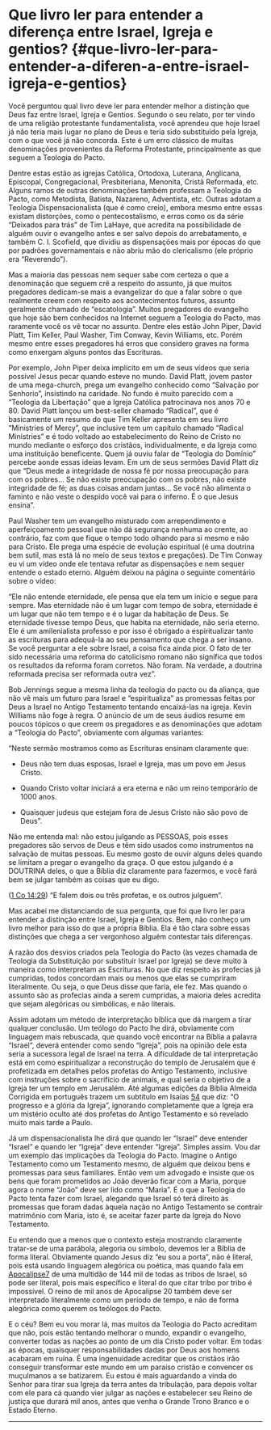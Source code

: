 # Que livro ler para entender a diferença entre Israel, Igreja e gentios? {#que-livro-ler-para-entender-a-diferen-a-entre-israel-igreja-e-gentios}

Você perguntou qual livro deve ler para entender melhor a distinção que Deus faz entre Israel, Igreja e Gentios. Segundo o seu relato, por ter vindo de uma religião protestante fundamentalista, você aprendeu que hoje Israel já não teria mais lugar no plano de Deus e teria sido substituído pela Igreja, com o que você já não concorda. Este é um erro clássico de muitas denominações provenientes da Reforma Protestante, principalmente as que seguem a Teologia do Pacto.

Dentre estas estão as igrejas Católica, Ortodoxa, Luterana, Anglicana, Episcopal, Congregacional, Presbiteriana, Menonita, Cristã Reformada, etc. Alguns ramos de outras denominações também professam a Teologia do Pacto, como Metodista, Batista, Nazareno, Adventista, etc. Outras adotam a Teologia Dispensacionalista (que é como creio), embora mesmo entre essas existam distorções, como o pentecostalismo, e erros como os da série “Deixados para trás” de Tim LaHaye, que acredita na possibilidade de alguém ouvir o evangelho antes e ser salvo depois do arrebatamento, e também C. I. Scofield, que dividiu as dispensações mais por épocas do que por padrões governamentais e não abriu mão do clericalismo (ele próprio era “Reverendo”).

Mas a maioria das pessoas nem sequer sabe com certeza o que a denominação que seguem crê a respeito do assunto, já que muitos pregadores dedicam-se mais a evangelizar do que a falar sobre o que realmente creem com respeito aos acontecimentos futuros, assunto geralmente chamado de “escatologia”. Muitos pregadores do evangelho que hoje são bem conhecidos na Internet seguem a Teologia do Pacto, mas raramente você os vê tocar no assunto. Dentre eles estão John Piper, David Platt, Tim Keller, Paul Washer, Tim Conway, Kevin Williams, etc. Porém mesmo entre esses pregadores há erros que considero graves na forma como enxergam alguns pontos das Escrituras.

Por exemplo, John Piper deixa implícito em um de seus vídeos que seria possível Jesus pecar quando esteve no mundo. David Platt, jovem pastor de uma mega-church, prega um evangelho conhecido como “Salvação por Senhorio”, insistindo na caridade. No fundo é muito parecido com a “Teologia da Libertação” que a Igreja Católica patrocinava nos anos 70 e 80\. David Platt lançou um best-seller chamado “Radical”, que é basicamente um resumo do que Tim Keller apresenta em seu livro “Ministries of Mercy”, que inclusive tem um capítulo chamado “Radical Ministries” e é todo voltado ao estabelecimento do Reino de Cristo no mundo mediante o esforço dos cristãos, individualmente, e da Igreja como uma instituição beneficente. Quem já ouviu falar de “Teologia do Domínio” percebe aonde essas ideias levam. Em um de seus sermões David Platt diz que “Deus mede a integridade de nossa fé por nossa preocupação para com os pobres... Se não existe preocupação com os pobres, não existe integridade de fé; as duas coisas andam juntas... Se você não alimenta o faminto e não veste o despido você vai para o inferno. É o que Jesus ensina”.

Paul Washer tem um evangelho misturado com arrependimento e aperfeiçoamento pessoal que não dá segurança nenhuma ao crente, ao contrário, faz com que fique o tempo todo olhando para si mesmo e não para Cristo. Ele prega uma espécie de evolução espiritual (é uma doutrina bem sutil, mas está lá no meio de seus textos e pregações). De Tim Conway eu vi um vídeo onde ele tentava refutar as dispensações e nem sequer entende o estado eterno. Alguém deixou na página o seguinte comentário sobre o vídeo:

“Ele não entende eternidade, ele pensa que ela tem um início e segue para sempre. Mas eternidade não é um lugar com tempo de sobra, eternidade é um lugar que não tem tempo e é o lugar da habitação de Deus. Se eternidade tivesse tempo Deus, que habita na eternidade, não seria eterno. Ele é um amilenialista professo e por isso é obrigado a espiritualizar tanto as escrituras para adequá-la ao seu pensamento que chega a ser insano. Se você perguntar a ele sobre Israel, a coisa fica ainda pior. O fato de ter sido necessária uma reforma do catolicismo romano não significa que todos os resultados da reforma foram corretos. Não foram. Na verdade, a doutrina reformada precisa ser reformada outra vez”.

Bob Jennings segue a mesma linha da teologia do pacto ou da aliança, que não vê mais um futuro para Israel e “espiritualiza” as promessas feitas por Deus a Israel no Antigo Testamento tentando encaixá-las na igreja. Kevin Williams não foge à regra. O anúncio de um de seus áudios resume em poucos tópicos o que creem os pregadores e as denominações que adotam a “Teologia do Pacto”, obviamente com algumas variantes:

“Neste sermão mostramos como as Escrituras ensinam claramente que:

*   Deus não tem duas esposas, Israel e Igreja, mas um povo em Jesus Cristo.

*   Quando Cristo voltar iniciará a era eterna e não um reino temporário de 1000 anos.

*   Quaisquer judeus que estejam fora de Jesus Cristo não são povo de Deus”.

Não me entenda mal: não estou julgando as PESSOAS, pois esses pregadores são servos de Deus e têm sido usados como instrumentos na salvação de muitas pessoas. Eu mesmo gosto de ouvir alguns deles quando se limitam a pregar o evangelho da graça. O que estou julgando é a DOUTRINA deles, o que a Bíblia diz claramente para fazermos, e você fará bem se julgar também as coisas que eu digo.

([1 Co 14:29](http://bibliaonline.com.br/acf/1co/14/29)) “E falem dois ou três profetas, e os outros julguem”.

Mas acabei me distanciando de sua pergunta, que foi que livro ler para entender a distinção entre Israel, Igreja e Gentios. Bem, não conheço um livro melhor para isso do que a própria Bíblia. Ela é tão clara sobre essas distinções que chega a ser vergonhoso alguém contestar tais diferenças.

A razão dos desvios criados pela Teologia do Pacto (às vezes chamada de Teologia da Substituição por substituir Israel por Igreja) se deve muito à maneira como interpretam as Escrituras. No que diz respeito às profecias já cumpridas, todos concordam mais ou menos que elas se cumpriram literalmente. Ou seja, o que Deus disse que faria, ele fez. Mas quando o assunto são as profecias ainda a serem cumpridas, a maioria deles acredita que sejam alegóricas ou simbólicas, e não literais.

Assim adotam um método de interpretação bíblica que dá margem a tirar qualquer conclusão. Um teólogo do Pacto lhe dirá, obviamente com linguagem mais rebuscada, que quando você encontrar na Bíblia a palavra “Israel”, deverá entender como sendo “Igreja”, pois na opinião dele esta seria a sucessora legal de Israel na terra. A dificuldade de tal interpretação está em como espiritualizar a reconstrução do templo de Jerusalém que é profetizada em detalhes pelos profetas do Antigo Testamento, inclusive com instruções sobre o sacrifício de animais, e qual seria o objetivo de a Igreja ter um templo em Jerusalém. Até algumas edições da Bíblia Almeida Corrigida em português trazem um subtítulo em Isaías [54](http://bibliaonline.com.br/acf/is/54) que diz: “O progresso e a glória da Igreja”, ignorando completamente que a Igreja era um mistério oculto até dos profetas do Antigo Testamento e só revelado muito mais tarde a Paulo.

Já um dispensacionalista lhe dirá que quando ler “Israel” deve entender “Israel” e quando ler “Igreja” deve entender “Igreja”. Simples assim. Vou dar um exemplo das implicações da Teologia do Pacto. Imagine o Antigo Testamento como um Testamento mesmo, de alguém que deixou bens e promessas para seus familiares. Então vem um advogado e insiste que os bens que foram prometidos ao João deverão ficar com a Maria, porque agora o nome “João” deve ser lido como “Maria”. É o que a Teologia do Pacto tenta fazer com Israel, alegando que Israel só terá direito às promessas que foram dadas àquela nação no Antigo Testamento se contrair matrimônio com Maria, isto é, se aceitar fazer parte da Igreja do Novo Testamento.

Eu entendo que a menos que o contexto esteja mostrando claramente tratar-se de uma parábola, alegoria ou símbolo, devemos ler a Bíblia de forma literal. Obviamente quando Jesus diz “eu sou a porta”, não é literal, pois está usando linguagem alegórica ou poética, mas quando fala em [Apocalipse7](http://bibliaonline.com.br/acf/ap/7) de uma multidão de 144 mil de todas as tribos de Israel, só pode ser literal, pois mais específico e literal do que citar tribo por tribo é impossível. O reino de mil anos de Apocalipse 20 também deve ser interpretado literalmente como um período de tempo, e não de forma alegórica como querem os teólogos do Pacto.

E o céu? Bem eu vou morar lá, mas muitos da Teologia do Pacto acreditam que não, pois estão tentando melhorar o mundo, expandir o evangelho, converter todas as nações ao ponto de um dia Cristo poder voltar. Em todas as épocas, quaisquer responsabilidades dadas por Deus aos homens acabaram em ruína. É uma ingenuidade acreditar que os cristãos irão conseguir transformar este mundo em um paraíso cristão e convencer os muçulmanos a se batizarem. Eu estou é mais aguardando a vinda do Senhor para tirar sua Igreja da terra antes da tribulação, para depois voltar com ele para cá quando vier julgar as nações e estabelecer seu Reino de justiça que durará mil anos, antes que venha o Grande Trono Branco e o Estado Eterno.

*****